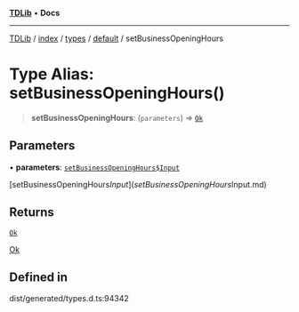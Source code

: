 [**TDLib**](../../../../../../README.md) • **Docs**

***

[TDLib](../../../../../../modules.md) / [index](../../../../../README.md) / [types](../../../README.md) / [default](../README.md) / setBusinessOpeningHours

# Type Alias: setBusinessOpeningHours()

> **setBusinessOpeningHours**: (`parameters`) => [`Ok`](Ok.md)

## Parameters

• **parameters**: [`setBusinessOpeningHours$Input`](setBusinessOpeningHours$Input.md)

[setBusinessOpeningHours$Input](setBusinessOpeningHours$Input.md)

## Returns

[`Ok`](Ok.md)

[Ok](Ok.md)

## Defined in

dist/generated/types.d.ts:94342
